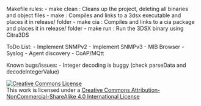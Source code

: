 
Makefile rules:
	- make clean	: Cleans up the project, deleting all binaries and object files
	- make			: Compiles and links to a 3dsx executable and places it in release/ folder
	- make cia		: Compiles and links to a cia package and places it in release/ folder
	- make run		: Run the 3DSX binary using Citra3DS

ToDo List:
	- Implement SNMPv2
	- Implement SNMPv3
	- MIB Browser
	- Syslog
	- Agent discovery
	- CoAP/MQtt
	
Known bugs/issues:
	- Integer decoding is buggy (check parseData and decodeIntegerValue)

<a rel="license" href="http://creativecommons.org/licenses/by-nc-sa/4.0/"><img alt="Creative Commons License" style="border-width:0" src="https://i.creativecommons.org/l/by-nc-sa/4.0/88x31.png" /></a><br />This work is licensed under a <a rel="license" href="http://creativecommons.org/licenses/by-nc-sa/4.0/">Creative Commons Attribution-NonCommercial-ShareAlike 4.0 International License</a>

